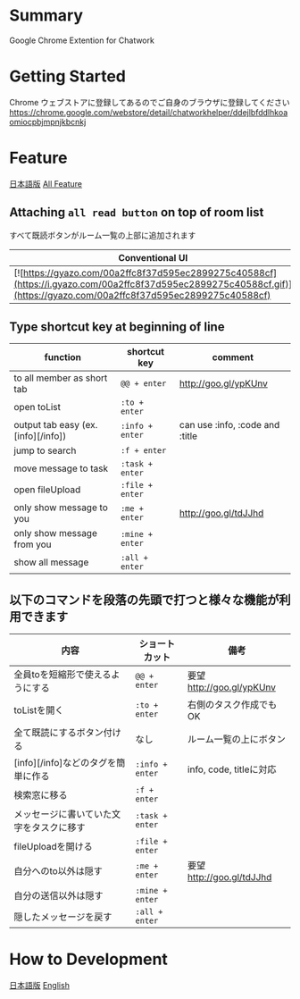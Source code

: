 # Summary

Google Chrome Extention for Chatwork 

# Getting Started

Chrome ウェブストアに登録してあるのでご自身のブラウザに登録してください
https://chrome.google.com/webstore/detail/chatworkhelper/ddejlbfddlhkoaomiocpbjmpnjkbcnkj

# Feature

[日本語版](https://github.com/ryoichi-u/chatwork_helper/wiki/ja_1.0-%E6%A9%9F%E8%83%BD%E4%B8%80%E8%A6%A7)
[All Feature](https://github.com/ryoichi-u/chatwork_helper/wiki/en_1.0-all-features)

## Attaching `all read button` on top of room list 
すべて既読ボタンがルーム一覧の上部に追加されます

| Conventional UI | Beta UI |
| --- | --- |
| [![https://gyazo.com/00a2ffc8f37d595ec2899275c40588cf](https://i.gyazo.com/00a2ffc8f37d595ec2899275c40588cf.gif)](https://gyazo.com/00a2ffc8f37d595ec2899275c40588cf) | [![https://gyazo.com/5925496f52e6e8a79fc13157d0252af2](https://i.gyazo.com/5925496f52e6e8a79fc13157d0252af2.gif)](https://gyazo.com/5925496f52e6e8a79fc13157d0252af2) |


## Type shortcut key at beginning of line

function | shortcut key | comment
--- | --- | --- 
 to all member as short tab | `@@ + enter` | http://goo.gl/ypKUnv 
 open toList | `:to + enter` | 
 output tab easy (ex. [info][/info]) | `:info + enter` | can use :info, :code and :title
 jump to search | `:f + enter`
 move message to task | `:task + enter`
 open fileUpload | `:file + enter`
 only show message to you | `:me + enter` | http://goo.gl/tdJJhd
 only show message from you | `:mine + enter` 
 show all message | `:all + enter` 

## 以下のコマンドを段落の先頭で打つと様々な機能が利用できます

内容 | ショートカット | 備考
--- | --- | ---
 全員toを短縮形で使えるようにする | `@@ + enter` | 要望 http://goo.gl/ypKUnv 
 toListを開く | `:to + enter` | 右側のタスク作成でもOK
 全て既読にするボタン付ける | なし | ルーム一覧の上にボタン
 [info][/info]などのタグを簡単に作る | `:info + enter` | info, code, titleに対応
 検索窓に移る | `:f + enter`
 メッセージに書いていた文字をタスクに移す | `:task + enter`
 fileUploadを開ける | `:file + enter`
 自分へのto以外は隠す  | `:me + enter` | 要望 http://goo.gl/tdJJhd
 自分の送信以外は隠す | `:mine + enter` 
 隠したメッセージを戻す | `:all + enter` 


# How to Development

[日本語版](https://github.com/ryoichi-u/chatwork_helper/wiki/js_2.0-%E9%96%8B%E7%99%BA%E3%81%AB%E3%81%A4%E3%81%84%E3%81%A6)
[English](https://github.com/ryoichi-u/chatwork_helper/wiki/en_2.0-how-to-development)
